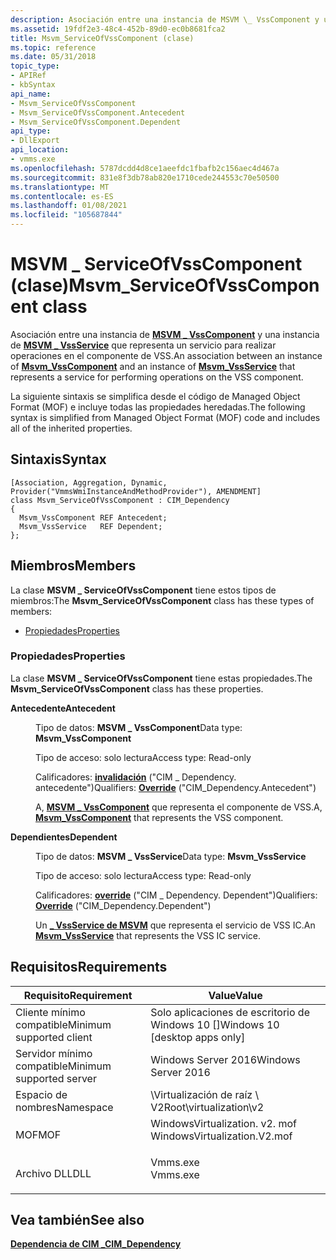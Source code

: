 ```yaml
---
description: Asociación entre una instancia de MSVM \_ VssComponent y una instancia de MSVM \_ VssService que representa un servicio para realizar operaciones en el componente de VSS.
ms.assetid: 19fdf2e3-48c4-452b-89d0-ec0b8681fca2
title: Msvm_ServiceOfVssComponent (clase)
ms.topic: reference
ms.date: 05/31/2018
topic_type:
- APIRef
- kbSyntax
api_name:
- Msvm_ServiceOfVssComponent
- Msvm_ServiceOfVssComponent.Antecedent
- Msvm_ServiceOfVssComponent.Dependent
api_type:
- DllExport
api_location:
- vmms.exe
ms.openlocfilehash: 5787dcdd4d8ce1aeefdc1fbafb2c156aec4d467a
ms.sourcegitcommit: 831e8f3db78ab820e1710cede244553c70e50500
ms.translationtype: MT
ms.contentlocale: es-ES
ms.lasthandoff: 01/08/2021
ms.locfileid: "105687844"
---
```

# <a name="msvm_serviceofvsscomponent-class"></a><span data-ttu-id="600a8-103">MSVM \_ ServiceOfVssComponent (clase)</span><span class="sxs-lookup"><span data-stu-id="600a8-103">Msvm\_ServiceOfVssComponent class</span></span>

<span data-ttu-id="600a8-104">Asociación entre una instancia de [**MSVM \_ VssComponent**](msvm-vsscomponent.md) y una instancia de [**MSVM \_ VssService**](msvm-vssservice.md) que representa un servicio para realizar operaciones en el componente de VSS.</span><span class="sxs-lookup"><span data-stu-id="600a8-104">An association between an instance of [**Msvm\_VssComponent**](msvm-vsscomponent.md) and an instance of [**Msvm\_VssService**](msvm-vssservice.md) that represents a service for performing operations on the VSS component.</span></span>

<span data-ttu-id="600a8-105">La siguiente sintaxis se simplifica desde el código de Managed Object Format (MOF) e incluye todas las propiedades heredadas.</span><span class="sxs-lookup"><span data-stu-id="600a8-105">The following syntax is simplified from Managed Object Format (MOF) code and includes all of the inherited properties.</span></span>

## <a name="syntax"></a><span data-ttu-id="600a8-106">Sintaxis</span><span class="sxs-lookup"><span data-stu-id="600a8-106">Syntax</span></span>

``` syntax
[Association, Aggregation, Dynamic, Provider("VmmsWmiInstanceAndMethodProvider"), AMENDMENT]
class Msvm_ServiceOfVssComponent : CIM_Dependency
{
  Msvm_VssComponent REF Antecedent;
  Msvm_VssService   REF Dependent;
};
```

## <a name="members"></a><span data-ttu-id="600a8-107">Miembros</span><span class="sxs-lookup"><span data-stu-id="600a8-107">Members</span></span>

<span data-ttu-id="600a8-108">La clase **MSVM \_ ServiceOfVssComponent** tiene estos tipos de miembros:</span><span class="sxs-lookup"><span data-stu-id="600a8-108">The **Msvm\_ServiceOfVssComponent** class has these types of members:</span></span>

-   [<span data-ttu-id="600a8-109">Propiedades</span><span class="sxs-lookup"><span data-stu-id="600a8-109">Properties</span></span>](#properties)

### <a name="properties"></a><span data-ttu-id="600a8-110">Propiedades</span><span class="sxs-lookup"><span data-stu-id="600a8-110">Properties</span></span>

<span data-ttu-id="600a8-111">La clase **MSVM \_ ServiceOfVssComponent** tiene estas propiedades.</span><span class="sxs-lookup"><span data-stu-id="600a8-111">The **Msvm\_ServiceOfVssComponent** class has these properties.</span></span>

<dl> <dt>

<span data-ttu-id="600a8-112">**Antecedente**</span><span class="sxs-lookup"><span data-stu-id="600a8-112">**Antecedent**</span></span>
</dt> <dd> <dl> <dt>

<span data-ttu-id="600a8-113">Tipo de datos: **MSVM \_ VssComponent**</span><span class="sxs-lookup"><span data-stu-id="600a8-113">Data type: **Msvm\_VssComponent**</span></span>
</dt> <dt>

<span data-ttu-id="600a8-114">Tipo de acceso: solo lectura</span><span class="sxs-lookup"><span data-stu-id="600a8-114">Access type: Read-only</span></span>
</dt> <dt>

<span data-ttu-id="600a8-115">Calificadores: [**invalidación**](/windows/desktop/WmiSdk/standard-qualifiers) ("CIM \_ Dependency. antecedente")</span><span class="sxs-lookup"><span data-stu-id="600a8-115">Qualifiers: [**Override**](/windows/desktop/WmiSdk/standard-qualifiers) ("CIM\_Dependency.Antecedent")</span></span>
</dt> </dl>

<span data-ttu-id="600a8-116">A, [**MSVM \_ VssComponent**](msvm-vsscomponent.md) que representa el componente de VSS.</span><span class="sxs-lookup"><span data-stu-id="600a8-116">A, [**Msvm\_VssComponent**](msvm-vsscomponent.md) that represents the VSS component.</span></span>

</dd> <dt>

<span data-ttu-id="600a8-117">**Dependientes**</span><span class="sxs-lookup"><span data-stu-id="600a8-117">**Dependent**</span></span>
</dt> <dd> <dl> <dt>

<span data-ttu-id="600a8-118">Tipo de datos: **MSVM \_ VssService**</span><span class="sxs-lookup"><span data-stu-id="600a8-118">Data type: **Msvm\_VssService**</span></span>
</dt> <dt>

<span data-ttu-id="600a8-119">Tipo de acceso: solo lectura</span><span class="sxs-lookup"><span data-stu-id="600a8-119">Access type: Read-only</span></span>
</dt> <dt>

<span data-ttu-id="600a8-120">Calificadores: [**override**](/windows/desktop/WmiSdk/standard-qualifiers) ("CIM \_ Dependency. Dependent")</span><span class="sxs-lookup"><span data-stu-id="600a8-120">Qualifiers: [**Override**](/windows/desktop/WmiSdk/standard-qualifiers) ("CIM\_Dependency.Dependent")</span></span>
</dt> </dl>

<span data-ttu-id="600a8-121">Un [**\_ VssService de MSVM**](msvm-vssservice.md) que representa el servicio de VSS IC.</span><span class="sxs-lookup"><span data-stu-id="600a8-121">An [**Msvm\_VssService**](msvm-vssservice.md) that represents the VSS IC service.</span></span>

</dd> </dl>

## <a name="requirements"></a><span data-ttu-id="600a8-122">Requisitos</span><span class="sxs-lookup"><span data-stu-id="600a8-122">Requirements</span></span>



| <span data-ttu-id="600a8-123">Requisito</span><span class="sxs-lookup"><span data-stu-id="600a8-123">Requirement</span></span> | <span data-ttu-id="600a8-124">Value</span><span class="sxs-lookup"><span data-stu-id="600a8-124">Value</span></span> |
|-------------------------------------|---------------------------------------------------------------------------------------------------------|
| <span data-ttu-id="600a8-125">Cliente mínimo compatible</span><span class="sxs-lookup"><span data-stu-id="600a8-125">Minimum supported client</span></span><br/> | <span data-ttu-id="600a8-126">Solo aplicaciones de escritorio de Windows 10 \[\]</span><span class="sxs-lookup"><span data-stu-id="600a8-126">Windows 10 \[desktop apps only\]</span></span><br/>                                                             |
| <span data-ttu-id="600a8-127">Servidor mínimo compatible</span><span class="sxs-lookup"><span data-stu-id="600a8-127">Minimum supported server</span></span><br/> | <span data-ttu-id="600a8-128">Windows Server 2016</span><span class="sxs-lookup"><span data-stu-id="600a8-128">Windows Server 2016</span></span><br/>                                                                          |
| <span data-ttu-id="600a8-129">Espacio de nombres</span><span class="sxs-lookup"><span data-stu-id="600a8-129">Namespace</span></span><br/>                | <span data-ttu-id="600a8-130">\\Virtualización de raíz \\ V2</span><span class="sxs-lookup"><span data-stu-id="600a8-130">Root\\virtualization\\v2</span></span><br/>                                                                     |
| <span data-ttu-id="600a8-131">MOF</span><span class="sxs-lookup"><span data-stu-id="600a8-131">MOF</span></span><br/>                      | <dl> <span data-ttu-id="600a8-132"><dt>WindowsVirtualization. v2. mof</dt></span><span class="sxs-lookup"><span data-stu-id="600a8-132"><dt>WindowsVirtualization.V2.mof</dt></span></span> </dl> |
| <span data-ttu-id="600a8-133">Archivo DLL</span><span class="sxs-lookup"><span data-stu-id="600a8-133">DLL</span></span><br/>                      | <dl> <span data-ttu-id="600a8-134"><dt>Vmms.exe</dt></span><span class="sxs-lookup"><span data-stu-id="600a8-134"><dt>Vmms.exe</dt></span></span> </dl>                     |



## <a name="see-also"></a><span data-ttu-id="600a8-135">Vea también</span><span class="sxs-lookup"><span data-stu-id="600a8-135">See also</span></span>

<dl> <dt>

[<span data-ttu-id="600a8-136">**Dependencia de CIM \_**</span><span class="sxs-lookup"><span data-stu-id="600a8-136">**CIM\_Dependency**</span></span>](cim-dependency.md)
</dt> </dl>

 

